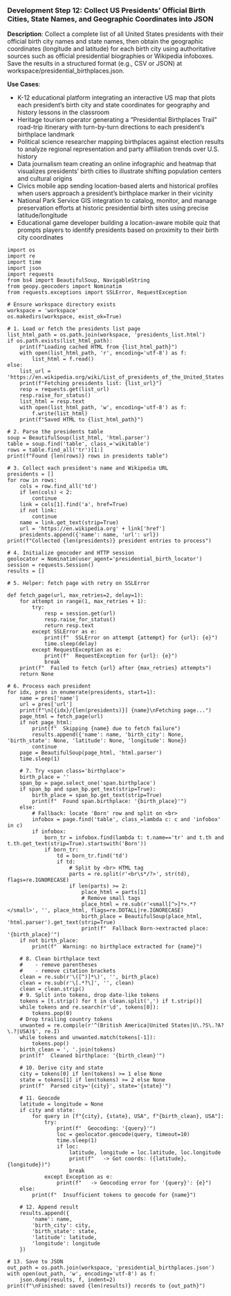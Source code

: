 ### Development Step 12: Collect US Presidents’ Official Birth Cities, State Names, and Geographic Coordinates into JSON

**Description**: Collect a complete list of all United States presidents with their official birth city names and state names, then obtain the geographic coordinates (longitude and latitude) for each birth city using authoritative sources such as official presidential biographies or Wikipedia infoboxes. Save the results in a structured format (e.g., CSV or JSON) at workspace/presidential_birthplaces.json.

**Use Cases**:
- K-12 educational platform integrating an interactive US map that plots each president’s birth city and state coordinates for geography and history lessons in the classroom
- Heritage tourism operator generating a “Presidential Birthplaces Trail” road-trip itinerary with turn-by-turn directions to each president’s birthplace landmark
- Political science researcher mapping birthplaces against election results to analyze regional representation and party affiliation trends over U.S. history
- Data journalism team creating an online infographic and heatmap that visualizes presidents’ birth cities to illustrate shifting population centers and cultural origins
- Civics mobile app sending location-based alerts and historical profiles when users approach a president’s birthplace marker in their vicinity
- National Park Service GIS integration to catalog, monitor, and manage preservation efforts at historic presidential birth sites using precise latitude/longitude
- Educational game developer building a location-aware mobile quiz that prompts players to identify presidents based on proximity to their birth city coordinates

```
import os
import re
import time
import json
import requests
from bs4 import BeautifulSoup, NavigableString
from geopy.geocoders import Nominatim
from requests.exceptions import SSLError, RequestException

# Ensure workspace directory exists
workspace = 'workspace'
os.makedirs(workspace, exist_ok=True)

# 1. Load or fetch the presidents list page
list_html_path = os.path.join(workspace, 'presidents_list.html')
if os.path.exists(list_html_path):
    print(f"Loading cached HTML from {list_html_path}")
    with open(list_html_path, 'r', encoding='utf-8') as f:
        list_html = f.read()
else:
    list_url = 'https://en.wikipedia.org/wiki/List_of_presidents_of_the_United_States'
    print(f"Fetching presidents list: {list_url}")
    resp = requests.get(list_url)
    resp.raise_for_status()
    list_html = resp.text
    with open(list_html_path, 'w', encoding='utf-8') as f:
        f.write(list_html)
    print(f"Saved HTML to {list_html_path}")

# 2. Parse the presidents table
soup = BeautifulSoup(list_html, 'html.parser')
table = soup.find('table', class_='wikitable')
rows = table.find_all('tr')[1:]
print(f"Found {len(rows)} rows in presidents table")

# 3. Collect each president's name and Wikipedia URL
presidents = []
for row in rows:
    cols = row.find_all('td')
    if len(cols) < 2:
        continue
    link = cols[1].find('a', href=True)
    if not link:
        continue
    name = link.get_text(strip=True)
    url = 'https://en.wikipedia.org' + link['href']
    presidents.append({'name': name, 'url': url})
print(f"Collected {len(presidents)} president entries to process")

# 4. Initialize geocoder and HTTP session
geolocator = Nominatim(user_agent='presidential_birth_locator')
session = requests.Session()
results = []

# 5. Helper: fetch page with retry on SSLError

def fetch_page(url, max_retries=2, delay=1):
    for attempt in range(1, max_retries + 1):
        try:
            resp = session.get(url)
            resp.raise_for_status()
            return resp.text
        except SSLError as e:
            print(f"  SSLError on attempt {attempt} for {url}: {e}")
            time.sleep(delay)
        except RequestException as e:
            print(f"  RequestException for {url}: {e}")
            break
    print(f"  Failed to fetch {url} after {max_retries} attempts")
    return None

# 6. Process each president
for idx, pres in enumerate(presidents, start=1):
    name = pres['name']
    url = pres['url']
    print(f"\n[{idx}/{len(presidents)}] {name}\nFetching page...")
    page_html = fetch_page(url)
    if not page_html:
        print(f"  Skipping {name} due to fetch failure")
        results.append({'name': name, 'birth_city': None, 'birth_state': None, 'latitude': None, 'longitude': None})
        continue
    page = BeautifulSoup(page_html, 'html.parser')
    time.sleep(1)

    # 7. Try <span class='birthplace'>
    birth_place = ''
    span_bp = page.select_one('span.birthplace')
    if span_bp and span_bp.get_text(strip=True):
        birth_place = span_bp.get_text(strip=True)
        print(f"  Found span.birthplace: '{birth_place}'")
    else:
        # Fallback: locate 'Born' row and split on <br>
        infobox = page.find('table', class_=lambda c: c and 'infobox' in c)
        if infobox:
            born_tr = infobox.find(lambda t: t.name=='tr' and t.th and t.th.get_text(strip=True).startswith('Born'))
            if born_tr:
                td = born_tr.find('td')
                if td:
                    # Split by <br> HTML tag
                    parts = re.split(r'<br\s*/?>', str(td), flags=re.IGNORECASE)
                    if len(parts) >= 2:
                        place_html = parts[1]
                        # Remove small tags
                        place_html = re.sub(r'<small[^>]*>.*?</small>', '', place_html, flags=re.DOTALL|re.IGNORECASE)
                        birth_place = BeautifulSoup(place_html, 'html.parser').get_text(strip=True)
                        print(f"  Fallback Born->extracted place: '{birth_place}'")
    if not birth_place:
        print(f"  Warning: no birthplace extracted for {name}")

    # 8. Clean birthplace text
    #    - remove parentheses
    #    - remove citation brackets
    clean = re.sub(r'\([^)]*\)', '', birth_place)
    clean = re.sub(r'\[.*?\]', '', clean)
    clean = clean.strip()
    # 9. Split into tokens, drop date-like tokens
    tokens = [t.strip() for t in clean.split(',') if t.strip()]
    while tokens and re.search(r'\d', tokens[0]):
        tokens.pop(0)
    # Drop trailing country tokens
    unwanted = re.compile(r'^(British America|United States|U\.?S\.?A?\.?|USA)$', re.I)
    while tokens and unwanted.match(tokens[-1]):
        tokens.pop()
    birth_clean = ', '.join(tokens)
    print(f"  Cleaned birthplace: '{birth_clean}'")

    # 10. Derive city and state
    city = tokens[0] if len(tokens) >= 1 else None
    state = tokens[1] if len(tokens) >= 2 else None
    print(f"  Parsed city='{city}', state='{state}'")

    # 11. Geocode
    latitude = longitude = None
    if city and state:
        for query in [f"{city}, {state}, USA", f"{birth_clean}, USA"]:
            try:
                print(f"  Geocoding: '{query}'")
                loc = geolocator.geocode(query, timeout=10)
                time.sleep(1)
                if loc:
                    latitude, longitude = loc.latitude, loc.longitude
                    print(f"   -> Got coords: ({latitude}, {longitude})")
                    break
            except Exception as e:
                print(f"   -> Geocoding error for '{query}': {e}")
    else:
        print(f"  Insufficient tokens to geocode for {name}")

    # 12. Append result
    results.append({
        'name': name,
        'birth_city': city,
        'birth_state': state,
        'latitude': latitude,
        'longitude': longitude
    })

# 13. Save to JSON
out_path = os.path.join(workspace, 'presidential_birthplaces.json')
with open(out_path, 'w', encoding='utf-8') as f:
    json.dump(results, f, indent=2)
print(f"\nFinished: saved {len(results)} records to {out_path}")
```